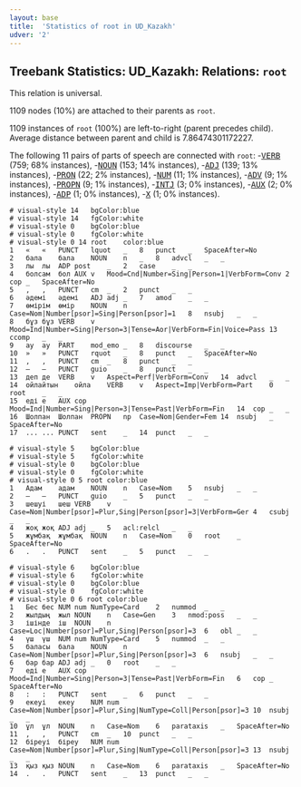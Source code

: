 ```yaml
---
layout: base
title:  'Statistics of root in UD_Kazakh'
udver: '2'
---
```


## Treebank Statistics: UD_Kazakh: Relations: `root`

This relation is universal.

1109 nodes (10%) are attached to their parents as `root`.

1109 instances of `root` (100%) are left-to-right (parent precedes child).
Average distance between parent and child is 7.86474301172227.

The following 11 pairs of parts of speech are connected with `root`: -<tt><a href="kk-pos-VERB.html">VERB</a></tt> (759; 68% instances), -<tt><a href="kk-pos-NOUN.html">NOUN</a></tt> (153; 14% instances), -<tt><a href="kk-pos-ADJ.html">ADJ</a></tt> (139; 13% instances), -<tt><a href="kk-pos-PRON.html">PRON</a></tt> (22; 2% instances), -<tt><a href="kk-pos-NUM.html">NUM</a></tt> (11; 1% instances), -<tt><a href="kk-pos-ADV.html">ADV</a></tt> (9; 1% instances), -<tt><a href="kk-pos-PROPN.html">PROPN</a></tt> (9; 1% instances), -<tt><a href="kk-pos-INTJ.html">INTJ</a></tt> (3; 0% instances), -<tt><a href="kk-pos-AUX.html">AUX</a></tt> (2; 0% instances), -<tt><a href="kk-pos-ADP.html">ADP</a></tt> (1; 0% instances), -<tt><a href="kk-pos-X.html">X</a></tt> (1; 0% instances).


~~~ conllu
# visual-style 14	bgColor:blue
# visual-style 14	fgColor:white
# visual-style 0	bgColor:blue
# visual-style 0	fgColor:white
# visual-style 0 14 root	color:blue
1	«	«	PUNCT	lquot	_	8	punct	_	SpaceAfter=No
2	бала	бала	NOUN	n	_	8	advcl	_	_
3	лы	лы	ADP	post	_	2	case	_	_
4	болсам	бол	AUX	v	Mood=Cnd|Number=Sing|Person=1|VerbForm=Conv	2	cop	_	SpaceAfter=No
5	,	,	PUNCT	cm	_	2	punct	_	_
6	әдемі	әдемі	ADJ	adj	_	7	amod	_	_
7	өмірім	өмір	NOUN	n	Case=Nom|Number[psor]=Sing|Person[psor]=1	8	nsubj	_	_
8	бұз	бұз	VERB	v	Mood=Ind|Number=Sing|Person=3|Tense=Aor|VerbForm=Fin|Voice=Pass	13	ccomp	_	_
9	ау	ау	PART	mod_emo	_	8	discourse	_	_
10	»	»	PUNCT	rquot	_	8	punct	_	SpaceAfter=No
11	,	,	PUNCT	cm	_	8	punct	_	_
12	–	–	PUNCT	guio	_	8	punct	_	_
13	деп	де	VERB	v	Aspect=Perf|VerbForm=Conv	14	advcl	_	_
14	ойлайтын	ойла	VERB	v	Aspect=Imp|VerbForm=Part	0	root	_	_
15	еді	е	AUX	cop	Mood=Ind|Number=Sing|Person=3|Tense=Past|VerbForm=Fin	14	cop	_	_
16	Шолпан	Шолпан	PROPN	np	Case=Nom|Gender=Fem	14	nsubj	_	SpaceAfter=No
17	...	...	PUNCT	sent	_	14	punct	_	_

~~~


~~~ conllu
# visual-style 5	bgColor:blue
# visual-style 5	fgColor:white
# visual-style 0	bgColor:blue
# visual-style 0	fgColor:white
# visual-style 0 5 root	color:blue
1	Адам	адам	NOUN	n	Case=Nom	5	nsubj	_	_
2	–	–	PUNCT	guio	_	5	punct	_	_
3	шешуі	шеш	VERB	v	Case=Nom|Number[psor]=Plur,Sing|Person[psor]=3|VerbForm=Ger	4	csubj	_	_
4	жоқ	жоқ	ADJ	adj	_	5	acl:relcl	_	_
5	жұмбақ	жұмбақ	NOUN	n	Case=Nom	0	root	_	SpaceAfter=No
6	.	.	PUNCT	sent	_	5	punct	_	_

~~~


~~~ conllu
# visual-style 6	bgColor:blue
# visual-style 6	fgColor:white
# visual-style 0	bgColor:blue
# visual-style 0	fgColor:white
# visual-style 0 6 root	color:blue
1	Бес	бес	NUM	num	NumType=Card	2	nummod	_	_
2	жылдың	жыл	NOUN	n	Case=Gen	3	nmod:poss	_	_
3	ішінде	іш	NOUN	n	Case=Loc|Number[psor]=Plur,Sing|Person[psor]=3	6	obl	_	_
4	үш	үш	NUM	num	NumType=Card	5	nummod	_	_
5	баласы	бала	NOUN	n	Case=Nom|Number[psor]=Plur,Sing|Person[psor]=3	6	nsubj	_	_
6	бар	бар	ADJ	adj	_	0	root	_	_
7	еді	е	AUX	cop	Mood=Ind|Number=Sing|Person=3|Tense=Past|VerbForm=Fin	6	cop	_	SpaceAfter=No
8	:	:	PUNCT	sent	_	6	punct	_	_
9	екеуі	екеу	NUM	num	Case=Nom|Number[psor]=Plur,Sing|NumType=Coll|Person[psor]=3	10	nsubj	_	_
10	ұл	ұл	NOUN	n	Case=Nom	6	parataxis	_	SpaceAfter=No
11	,	,	PUNCT	cm	_	10	punct	_	_
12	біреуі	біреу	NUM	num	Case=Nom|Number[psor]=Plur,Sing|NumType=Coll|Person[psor]=3	13	nsubj	_	_
13	қыз	қыз	NOUN	n	Case=Nom	6	parataxis	_	SpaceAfter=No
14	.	.	PUNCT	sent	_	13	punct	_	_

~~~


